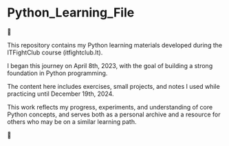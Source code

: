 # Python_Learning_File
🐍

This repository contains my Python learning materials developed during the ITFightClub course (itfightclub.lt). 

I began this journey on April 8th, 2023, with the goal of building a strong foundation in Python programming. 

The content here includes exercises, small projects, and notes I used while practicing until December 19th, 2024.

This work reflects my progress, experiments, and understanding of core Python concepts, and serves both as a personal archive and a resource for others who may be on a similar learning path.

🐍
